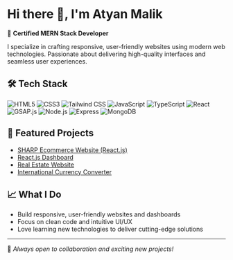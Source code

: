 # Hi there 👋, I'm Atyan Malik

🚀 **Certified MERN Stack Developer**

I specialize in crafting responsive, user-friendly websites using modern web technologies. Passionate about delivering high-quality interfaces and seamless user experiences.

## 🛠️ Tech Stack

![HTML5](https://img.shields.io/badge/-HTML5-E34F26?logo=html5&logoColor=white)
![CSS3](https://img.shields.io/badge/-CSS3-1572B6?logo=css3&logoColor=white)
![Tailwind CSS](https://img.shields.io/badge/-Tailwind%20CSS-38B2AC?logo=tailwind-css&logoColor=white)
![JavaScript](https://img.shields.io/badge/-JavaScript-F7DF1E?logo=javascript&logoColor=black)
![TypeScript](https://img.shields.io/badge/-TypeScript-3178C6?logo=typescript&logoColor=white)
![React](https://img.shields.io/badge/-React-61DAFB?logo=react&logoColor=black)
![GSAP.js](https://img.shields.io/badge/-GSAP.js-88CE02?logo=greensock&logoColor=white)
![Node.js](https://img.shields.io/badge/-Node.js-339933?logo=node.js&logoColor=white)
![Express](https://img.shields.io/badge/-Express-000000?logo=express&logoColor=white)
![MongoDB](https://img.shields.io/badge/-MongoDB-47A248?logo=mongodb&logoColor=white)
## 🌟 Featured Projects

- [SHARP Ecommerce Website (React.js)](https://github.com/Atyan-Malik/SHARP-ECOMMERCE-WEBSITE-React.js)
- [React.js Dashboard](https://github.com/Atyan-Malik/React.js-Dashboard)
- [Real Estate Website](https://github.com/Atyan-Malik/Real-Estate-React.js-Website)
- [International Currency Converter](https://github.com/Atyan-Malik/international-currency-converter)


## 📈 What I Do
- Build responsive, user-friendly websites and dashboards
- Focus on clean code and intuitive UI/UX
- Love learning new technologies to deliver cutting-edge solutions

---

🌱 *Always open to collaboration and exciting new projects!*
